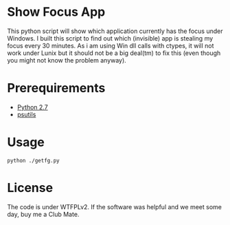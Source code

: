 # Show Focus App
This python script will show which application currently has the focus 
under Windows.
I built this script to find out which (invisible) app is stealing my
focus every 30 minutes.
As i am using Win dll calls with ctypes, it will not work under Lunix but 
it should not be a big deal(tm) to fix this (even though you might not know the 
problem anyway).

# Prerequirements
- [Python 2.7]()
- [psutils](http://code.google.com/p/psutil/downloads/list)


# Usage

    python ./getfg.py

# License

The code is under WTFPLv2. If the software was helpful and we meet some day,
buy me a Club Mate.
